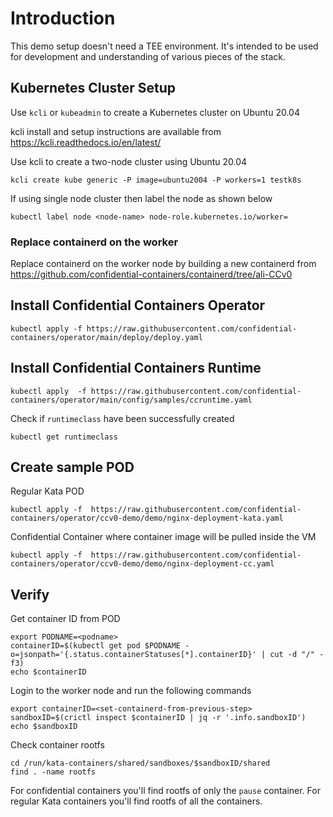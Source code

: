 # Introduction

This demo setup doesn't need a TEE environment.
It's intended to be used for development and understanding of various pieces of the stack. 

## Kubernetes Cluster Setup

Use `kcli` or `kubeadmin` to create a Kubernetes cluster on Ubuntu 20.04

kcli install and setup instructions are available from https://kcli.readthedocs.io/en/latest/

Use kcli to create a two-node cluster using Ubuntu 20.04 

```
kcli create kube generic -P image=ubuntu2004 -P workers=1 testk8s
```

If using single node cluster then label the node as shown below
```
kubectl label node <node-name> node-role.kubernetes.io/worker=
```

### Replace containerd on the worker

Replace containerd on the worker node by building a new containerd from https://github.com/confidential-containers/containerd/tree/ali-CCv0

## Install Confidential Containers Operator

```
kubectl apply -f https://raw.githubusercontent.com/confidential-containers/operator/main/deploy/deploy.yaml
```

## Install Confidential Containers Runtime

```
kubectl apply  -f https://raw.githubusercontent.com/confidential-containers/operator/main/config/samples/ccruntime.yaml
```

Check if `runtimeclass` have been successfully created
```
kubectl get runtimeclass
```

## Create sample POD

Regular Kata POD
```
kubectl apply -f  https://raw.githubusercontent.com/confidential-containers/operator/ccv0-demo/demo/nginx-deployment-kata.yaml
```

Confidential Container where container image will be pulled inside the VM
```
kubectl apply -f  https://raw.githubusercontent.com/confidential-containers/operator/ccv0-demo/demo/nginx-deployment-cc.yaml
```

## Verify 

Get container ID from POD

```
export PODNAME=<podname>
containerID=$(kubectl get pod $PODNAME -o=jsonpath='{.status.containerStatuses[*].containerID}' | cut -d "/" -f3)
echo $containerID
```

Login to the worker node and run the following commands
```
export containerID=<set-containerd-from-previous-step>
sandboxID=$(crictl inspect $containerID | jq -r '.info.sandboxID')
echo $sandboxID
```

Check container rootfs 
```
cd /run/kata-containers/shared/sandboxes/$sandboxID/shared
find . -name rootfs
```

For confidential containers you'll find rootfs of only the `pause` container.
For regular Kata containers you'll find rootfs of all the containers. 
